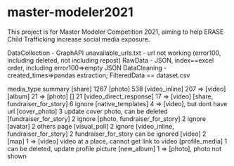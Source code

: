 # master-modeler2021


This project is for Master Modeler Competition 2021, aiming to help ERASE Child Trafficking increase social media exposure.


DataCollection - GraphAPI
unavailable_urls.txt - url not working (error100, including deleted, not including repost)
RawData - JSON, index==excel order, including error100=>empty JSON
DataCleaning - created_times=>pandas extraction; 
FilteredData == dataset.csv

media_type summary
[share]                                 1267
[photo]                                  538
[video_inline]                           207	=> [video]
[album]                                   21	=> [photo]
[]                                        21
[video_direct_response]                   17	=> [video]
[share, fundraiser_for_story]              6	ignore
[native_templates]                         4	=> [video], but dont have url
[cover_photo]                              3	update cover photo, can be deleted
[fundraiser_for_story]                     2	ignore
[photo, fundraiser_for_story]              2	ignore
[avatar]                                   2	others page
[visual_poll]                              2	ignore
[video_inline, fundraiser_for_story]       2 	fundraiser_for_story can be ignored
[video]                                    2	
[map]                                      1	=> [video] video at a place, cannot get link to video
[profile_media]                            1    can be deleted, update profile picture
[new_album]                                1    => [photo], photo not shown



